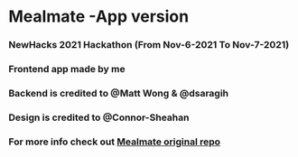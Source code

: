 # Mealmate -App version

### NewHacks 2021 Hackathon (From Nov-6-2021 To Nov-7-2021)
### Frontend app made by me
### Backend is credited to @Matt Wong & @dsaragih
### Design is credited to @Connor-Sheahan


### For more info check out <a href=https://github.com/WongMatthew/MealMate>Mealmate original repo</a>
